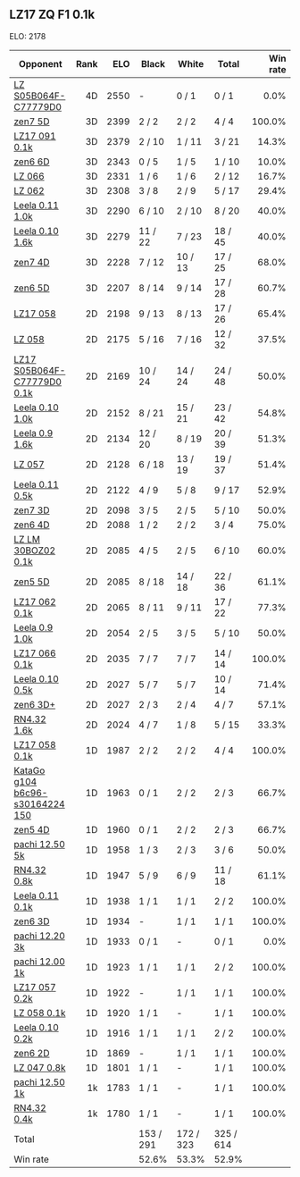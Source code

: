 ## LZ17 ZQ F1 0.1k ##

ELO: 2178

Opponent | Rank | ELO | Black | White | Total | Win rate
---------|-----:|----:|-------|-------|-------|-------:
[LZ S05B064F-C77779D0](LZ%20S05B064F-C77779D0.md) | 4D | 2550 | - | 0 / 1 | 0 / 1 | 0.0%
[zen7 5D](zen7%205D.md) | 3D | 2399 | 2 / 2 | 2 / 2 | 4 / 4 | 100.0%
[LZ17 091 0.1k](LZ17%20091%200.1k.md) | 3D | 2379 | 2 / 10 | 1 / 11 | 3 / 21 | 14.3%
[zen6 6D](zen6%206D.md) | 3D | 2343 | 0 / 5 | 1 / 5 | 1 / 10 | 10.0%
[LZ 066](LZ%20066.md) | 3D | 2331 | 1 / 6 | 1 / 6 | 2 / 12 | 16.7%
[LZ 062](LZ%20062.md) | 3D | 2308 | 3 / 8 | 2 / 9 | 5 / 17 | 29.4%
[Leela 0.11 1.0k](Leela%200.11%201.0k.md) | 3D | 2290 | 6 / 10 | 2 / 10 | 8 / 20 | 40.0%
[Leela 0.10 1.6k](Leela%200.10%201.6k.md) | 3D | 2279 | 11 / 22 | 7 / 23 | 18 / 45 | 40.0%
[zen7 4D](zen7%204D.md) | 3D | 2228 | 7 / 12 | 10 / 13 | 17 / 25 | 68.0%
[zen6 5D](zen6%205D.md) | 3D | 2207 | 8 / 14 | 9 / 14 | 17 / 28 | 60.7%
[LZ17 058](LZ17%20058.md) | 2D | 2198 | 9 / 13 | 8 / 13 | 17 / 26 | 65.4%
[LZ 058](LZ%20058.md) | 2D | 2175 | 5 / 16 | 7 / 16 | 12 / 32 | 37.5%
[LZ17 S05B064F-C77779D0 0.1k](LZ17%20S05B064F-C77779D0%200.1k.md) | 2D | 2169 | 10 / 24 | 14 / 24 | 24 / 48 | 50.0%
[Leela 0.10 1.0k](Leela%200.10%201.0k.md) | 2D | 2152 | 8 / 21 | 15 / 21 | 23 / 42 | 54.8%
[Leela 0.9 1.6k](Leela%200.9%201.6k.md) | 2D | 2134 | 12 / 20 | 8 / 19 | 20 / 39 | 51.3%
[LZ 057](LZ%20057.md) | 2D | 2128 | 6 / 18 | 13 / 19 | 19 / 37 | 51.4%
[Leela 0.11 0.5k](Leela%200.11%200.5k.md) | 2D | 2122 | 4 / 9 | 5 / 8 | 9 / 17 | 52.9%
[zen7 3D](zen7%203D.md) | 2D | 2098 | 3 / 5 | 2 / 5 | 5 / 10 | 50.0%
[zen6 4D](zen6%204D.md) | 2D | 2088 | 1 / 2 | 2 / 2 | 3 / 4 | 75.0%
[LZ LM 30BOZ02 0.1k](LZ%20LM%2030BOZ02%200.1k.md) | 2D | 2085 | 4 / 5 | 2 / 5 | 6 / 10 | 60.0%
[zen5 5D](zen5%205D.md) | 2D | 2085 | 8 / 18 | 14 / 18 | 22 / 36 | 61.1%
[LZ17 062 0.1k](LZ17%20062%200.1k.md) | 2D | 2065 | 8 / 11 | 9 / 11 | 17 / 22 | 77.3%
[Leela 0.9 1.0k](Leela%200.9%201.0k.md) | 2D | 2054 | 2 / 5 | 3 / 5 | 5 / 10 | 50.0%
[LZ17 066 0.1k](LZ17%20066%200.1k.md) | 2D | 2035 | 7 / 7 | 7 / 7 | 14 / 14 | 100.0%
[Leela 0.10 0.5k](Leela%200.10%200.5k.md) | 2D | 2027 | 5 / 7 | 5 / 7 | 10 / 14 | 71.4%
[zen6 3D+](zen6%203D+.md) | 2D | 2027 | 2 / 3 | 2 / 4 | 4 / 7 | 57.1%
[RN4.32 1.6k](RN4.32%201.6k.md) | 2D | 2024 | 4 / 7 | 1 / 8 | 5 / 15 | 33.3%
[LZ17 058 0.1k](LZ17%20058%200.1k.md) | 1D | 1987 | 2 / 2 | 2 / 2 | 4 / 4 | 100.0%
[KataGo g104 b6c96-s30164224 150](KataGo%20g104%20b6c96-s30164224%20150.md) | 1D | 1963 | 0 / 1 | 2 / 2 | 2 / 3 | 66.7%
[zen5 4D](zen5%204D.md) | 1D | 1960 | 0 / 1 | 2 / 2 | 2 / 3 | 66.7%
[pachi 12.50 5k](pachi%2012.50%205k.md) | 1D | 1958 | 1 / 3 | 2 / 3 | 3 / 6 | 50.0%
[RN4.32 0.8k](RN4.32%200.8k.md) | 1D | 1947 | 5 / 9 | 6 / 9 | 11 / 18 | 61.1%
[Leela 0.11 0.1k](Leela%200.11%200.1k.md) | 1D | 1938 | 1 / 1 | 1 / 1 | 2 / 2 | 100.0%
[zen6 3D](zen6%203D.md) | 1D | 1934 | - | 1 / 1 | 1 / 1 | 100.0%
[pachi 12.20 3k](pachi%2012.20%203k.md) | 1D | 1933 | 0 / 1 | - | 0 / 1 | 0.0%
[pachi 12.00 1k](pachi%2012.00%201k.md) | 1D | 1923 | 1 / 1 | 1 / 1 | 2 / 2 | 100.0%
[LZ17 057 0.2k](LZ17%20057%200.2k.md) | 1D | 1922 | - | 1 / 1 | 1 / 1 | 100.0%
[LZ 058 0.1k](LZ%20058%200.1k.md) | 1D | 1920 | 1 / 1 | - | 1 / 1 | 100.0%
[Leela 0.10 0.2k](Leela%200.10%200.2k.md) | 1D | 1916 | 1 / 1 | 1 / 1 | 2 / 2 | 100.0%
[zen6 2D](zen6%202D.md) | 1D | 1869 | - | 1 / 1 | 1 / 1 | 100.0%
[LZ 047 0.8k](LZ%20047%200.8k.md) | 1D | 1801 | 1 / 1 | - | 1 / 1 | 100.0%
[pachi 12.50 1k](pachi%2012.50%201k.md) | 1k | 1783 | 1 / 1 | - | 1 / 1 | 100.0%
[RN4.32 0.4k](RN4.32%200.4k.md) | 1k | 1780 | 1 / 1 | - | 1 / 1 | 100.0%
Total | | | 153 / 291 | 172 / 323 | 325 / 614 | 
Win rate| | | 52.6% | 53.3% | 52.9% | 
